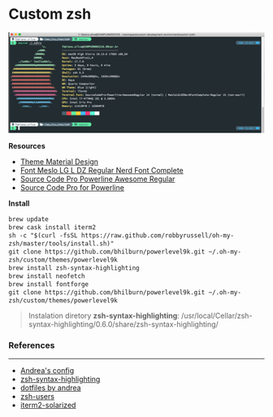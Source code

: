 # Custom zsh

![iTerm2 Custom](iterm-custom.png)


**Resources**

- [Theme Material Design](material-design-colors.itermcolors)
- [Font Meslo LG L DZ Regular Nerd Font Complete](Meslo_LG_L_DZ_Regular_Nerd_Font_Complete.otf)
- [Source Code Pro Powerline Awesome Regular](SourceCodePro+Powerline+Awesome+Regular.ttf)
- [Source Code Pro for Powerline](Source_Code_Pro_for_Powerline.otf)


**Install**

```
brew update
brew cask install iterm2
sh -c "$(curl -fsSL https://raw.github.com/robbyrussell/oh-my-zsh/master/tools/install.sh)"
git clone https://github.com/bhilburn/powerlevel9k.git ~/.oh-my-zsh/custom/themes/powerlevel9k
brew install zsh-syntax-highlighting
brew install neofetch
brew install fontforge
git clone https://github.com/bhilburn/powerlevel9k.git ~/.oh-my-zsh/custom/themes/powerlevel9k
```

> Instalation diretory **zsh-syntax-highlighting**: /usr/local/Cellar/zsh-syntax-highlighting/0.6.0/share/zsh-syntax-highlighting/

### References
--------------

- [Andrea's config](https://github.com/bhilburn/powerlevel9k/wiki/Show-Off-Your-Config#andreas-config)
- [zsh-syntax-highlighting](https://github.com/zsh-users/zsh-syntax-highlighting)
- [dotfiles by andrea](https://github.com/da-edra/dotfiles)
- [zsh-users](https://github.com/zsh-users)
- [iterm2-solarized](https://gist.github.com/kevin-smets/8568070)
